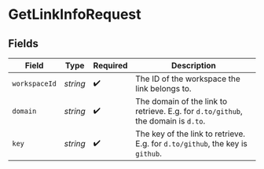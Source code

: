 # GetLinkInfoRequest


## Fields

| Field                                                                             | Type                                                                              | Required                                                                          | Description                                                                       |
| --------------------------------------------------------------------------------- | --------------------------------------------------------------------------------- | --------------------------------------------------------------------------------- | --------------------------------------------------------------------------------- |
| `workspaceId`                                                                     | *string*                                                                          | :heavy_check_mark:                                                                | The ID of the workspace the link belongs to.                                      |
| `domain`                                                                          | *string*                                                                          | :heavy_check_mark:                                                                | The domain of the link to retrieve. E.g. for `d.to/github`, the domain is `d.to`. |
| `key`                                                                             | *string*                                                                          | :heavy_check_mark:                                                                | The key of the link to retrieve. E.g. for `d.to/github`, the key is `github`.     |